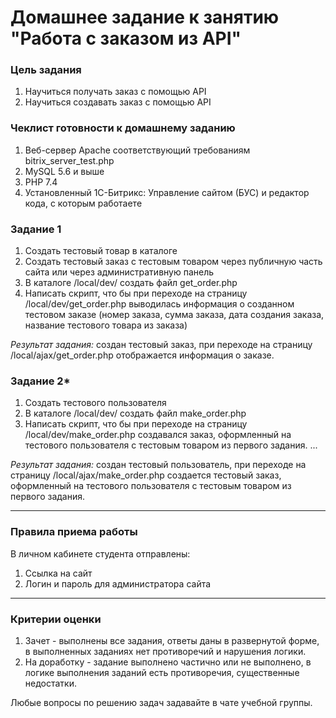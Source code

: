 # Домашнее задание к занятию "Работа с заказом из API"

### Цель задания
1. Научиться получать заказ с помощью API
2. Научиться создавать заказ с помощью API


### Чеклист готовности к домашнему заданию

1. Веб-сервер Apache соответствующий требованиям bitrix_server_test.php
2. MySQL 5.6 и выше
3. PHP 7.4
4. Установленный 1С-Битрикс: Управление сайтом (БУС) и редактор кода, с которым работаете

### Задание 1
1. Создать тестовый товар в каталоге
2. Создать тестовый заказ с тестовым товаром через публичную часть сайта или через административную панель
3. В каталоге /local/dev/ создать файл get_order.php
4. Написать скрипт, что бы при переходе на страницу /local/dev/get_order.php выводилась информация о созданном тестовом заказе (номер заказа, сумма заказа, дата создания заказа, название тестового товара из заказа)


*Результат задания:* создан тестовый заказ, при переходе на страницу /local/ajax/get_order.php отображается информация о заказе.

### Задание 2*
1. Создать тестового пользователя
2. В каталоге /local/dev/ создать файл make_order.php
3. Написать скрипт, что бы при переходе на страницу /local/dev/make_order.php создавался заказ, оформленный на тестового пользователя с тестовым товаром из первого задания.
   ...

*Результат задания:* создан тестовый пользователь, при переходе на страницу /local/ajax/make_order.php создается тестовый заказ, оформленный на тестового пользователя с тестовым товаром из первого задания.

------

### Правила приема работы

В личном кабинете студента отправлены:
1.  Ссылка на сайт
2.  Логин и пароль для администратора сайта

------

### Критерии оценки

1. Зачет - выполнены все задания, ответы даны в развернутой форме, в выполненных заданиях нет противоречий и нарушения логики.
2. На доработку - задание выполнено частично или не выполнено, в логике выполнения заданий есть противоречия, существенные недостатки.

Любые вопросы по решению задач задавайте в чате учебной группы.


